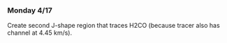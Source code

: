### Monday 4/17

Create second J-shape region that traces H2CO (because tracer also has channel at 4.45 km/s).

